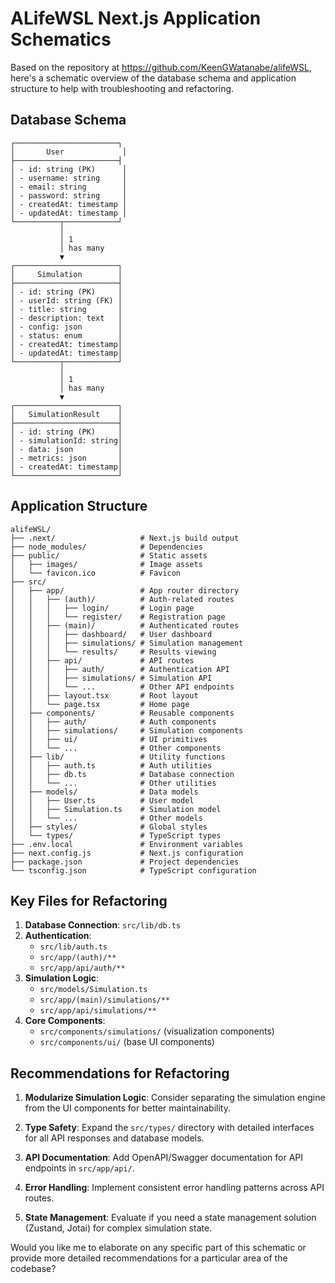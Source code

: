 # ALifeWSL Next.js Application Schematics

Based on the repository at https://github.com/KeenGWatanabe/alifeWSL, here's a schematic overview of the database schema and application structure to help with troubleshooting and refactoring.

## Database Schema

```
┌───────────────────────┐
│       User             │
├───────────────────────┤
│ - id: string (PK)      │
│ - username: string     │
│ - email: string        │
│ - password: string     │
│ - createdAt: timestamp │
│ - updatedAt: timestamp │
└──────────┬────────────┘
           │
           │ 1
           │ has many
           ▼
┌───────────────────────┐
│     Simulation        │
├───────────────────────┤
│ - id: string (PK)     │
│ - userId: string (FK) │
│ - title: string       │
│ - description: text   │
│ - config: json        │
│ - status: enum        │
│ - createdAt: timestamp│
│ - updatedAt: timestamp│
└──────────┬────────────┘
           │
           │ 1
           │ has many
           ▼
┌───────────────────────┐
│   SimulationResult    │
├───────────────────────┤
│ - id: string (PK)     │
│ - simulationId: string│
│ - data: json          │
│ - metrics: json       │
│ - createdAt: timestamp│
└───────────────────────┘
```

## Application Structure

```
alifeWSL/
├── .next/                   # Next.js build output
├── node_modules/            # Dependencies
├── public/                  # Static assets
│   ├── images/              # Image assets
│   └── favicon.ico          # Favicon
├── src/
│   ├── app/                 # App router directory
│   │   ├── (auth)/          # Auth-related routes
│   │   │   ├── login/       # Login page
│   │   │   └── register/    # Registration page
│   │   ├── (main)/          # Authenticated routes
│   │   │   ├── dashboard/   # User dashboard
│   │   │   ├── simulations/ # Simulation management
│   │   │   └── results/     # Results viewing
│   │   ├── api/             # API routes
│   │   │   ├── auth/        # Authentication API
│   │   │   ├── simulations/ # Simulation API
│   │   │   └── ...          # Other API endpoints
│   │   ├── layout.tsx       # Root layout
│   │   └── page.tsx         # Home page
│   ├── components/          # Reusable components
│   │   ├── auth/            # Auth components
│   │   ├── simulations/     # Simulation components
│   │   ├── ui/              # UI primitives
│   │   └── ...              # Other components
│   ├── lib/                 # Utility functions
│   │   ├── auth.ts          # Auth utilities
│   │   ├── db.ts            # Database connection
│   │   └── ...              # Other utilities
│   ├── models/              # Data models
│   │   ├── User.ts          # User model
│   │   ├── Simulation.ts    # Simulation model
│   │   └── ...              # Other models
│   ├── styles/              # Global styles
│   └── types/               # TypeScript types
├── .env.local               # Environment variables
├── next.config.js           # Next.js configuration
├── package.json             # Project dependencies
└── tsconfig.json            # TypeScript configuration
```

## Key Files for Refactoring

1. **Database Connection**: `src/lib/db.ts`
2. **Authentication**: 
   - `src/lib/auth.ts`
   - `src/app/(auth)/**`
   - `src/app/api/auth/**`
3. **Simulation Logic**:
   - `src/models/Simulation.ts`
   - `src/app/(main)/simulations/**`
   - `src/app/api/simulations/**`
4. **Core Components**:
   - `src/components/simulations/` (visualization components)
   - `src/components/ui/` (base UI components)

## Recommendations for Refactoring

1. **Modularize Simulation Logic**: Consider separating the simulation engine from the UI components for better maintainability.

2. **Type Safety**: Expand the `src/types/` directory with detailed interfaces for all API responses and database models.

3. **API Documentation**: Add OpenAPI/Swagger documentation for API endpoints in `src/app/api/`.

4. **Error Handling**: Implement consistent error handling patterns across API routes.

5. **State Management**: Evaluate if you need a state management solution (Zustand, Jotai) for complex simulation state.

Would you like me to elaborate on any specific part of this schematic or provide more detailed recommendations for a particular area of the codebase?
